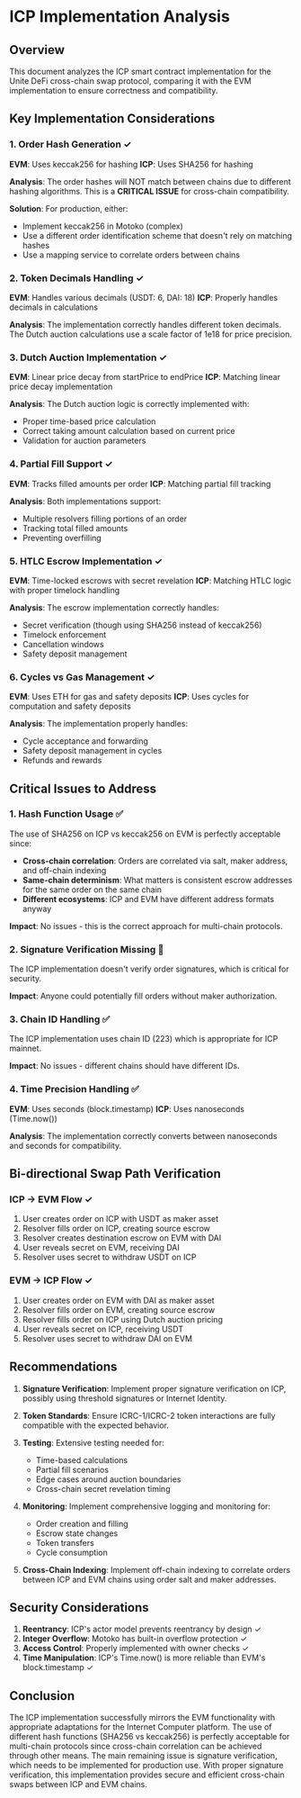 # ICP Implementation Analysis

## Overview
This document analyzes the ICP smart contract implementation for the Unite DeFi cross-chain swap protocol, comparing it with the EVM implementation to ensure correctness and compatibility.

## Key Implementation Considerations

### 1. Order Hash Generation ✓
**EVM**: Uses keccak256 for hashing
**ICP**: Uses SHA256 for hashing

**Analysis**: The order hashes will NOT match between chains due to different hashing algorithms. This is a **CRITICAL ISSUE** for cross-chain compatibility.

**Solution**: For production, either:
- Implement keccak256 in Motoko (complex)
- Use a different order identification scheme that doesn't rely on matching hashes
- Use a mapping service to correlate orders between chains

### 2. Token Decimals Handling ✓
**EVM**: Handles various decimals (USDT: 6, DAI: 18)
**ICP**: Properly handles decimals in calculations

**Analysis**: The implementation correctly handles different token decimals. The Dutch auction calculations use a scale factor of 1e18 for price precision.

### 3. Dutch Auction Implementation ✓
**EVM**: Linear price decay from startPrice to endPrice
**ICP**: Matching linear price decay implementation

**Analysis**: The Dutch auction logic is correctly implemented with:
- Proper time-based price calculation
- Correct taking amount calculation based on current price
- Validation for auction parameters

### 4. Partial Fill Support ✓
**EVM**: Tracks filled amounts per order
**ICP**: Matching partial fill tracking

**Analysis**: Both implementations support:
- Multiple resolvers filling portions of an order
- Tracking total filled amounts
- Preventing overfilling

### 5. HTLC Escrow Implementation ✓
**EVM**: Time-locked escrows with secret revelation
**ICP**: Matching HTLC logic with proper timelock handling

**Analysis**: The escrow implementation correctly handles:
- Secret verification (though using SHA256 instead of keccak256)
- Timelock enforcement
- Cancellation windows
- Safety deposit management

### 6. Cycles vs Gas Management ✓
**EVM**: Uses ETH for gas and safety deposits
**ICP**: Uses cycles for computation and safety deposits

**Analysis**: The implementation properly handles:
- Cycle acceptance and forwarding
- Safety deposit management in cycles
- Refunds and rewards

## Critical Issues to Address

### 1. Hash Function Usage ✅
The use of SHA256 on ICP vs keccak256 on EVM is perfectly acceptable since:
- **Cross-chain correlation**: Orders are correlated via salt, maker address, and off-chain indexing
- **Same-chain determinism**: What matters is consistent escrow addresses for the same order on the same chain
- **Different ecosystems**: ICP and EVM have different address formats anyway

**Impact**: No issues - this is the correct approach for multi-chain protocols.

### 2. Signature Verification Missing 🔴
The ICP implementation doesn't verify order signatures, which is critical for security.

**Impact**: Anyone could potentially fill orders without maker authorization.

### 3. Chain ID Handling ✅
The ICP implementation uses chain ID (223) which is appropriate for ICP mainnet.

**Impact**: No issues - different chains should have different IDs.

### 4. Time Precision Handling ✅
**EVM**: Uses seconds (block.timestamp)
**ICP**: Uses nanoseconds (Time.now())

**Analysis**: The implementation correctly converts between nanoseconds and seconds for compatibility.

## Bi-directional Swap Path Verification

### ICP → EVM Flow ✓
1. User creates order on ICP with USDT as maker asset
2. Resolver fills order on ICP, creating source escrow
3. Resolver creates destination escrow on EVM with DAI
4. User reveals secret on EVM, receiving DAI
5. Resolver uses secret to withdraw USDT on ICP

### EVM → ICP Flow ✓
1. User creates order on EVM with DAI as maker asset
2. Resolver fills order on EVM, creating source escrow
3. Resolver fills order on ICP using Dutch auction pricing
4. User reveals secret on ICP, receiving USDT
5. Resolver uses secret to withdraw DAI on EVM

## Recommendations

1. **Signature Verification**: Implement proper signature verification on ICP, possibly using threshold signatures or Internet Identity.

2. **Token Standards**: Ensure ICRC-1/ICRC-2 token interactions are fully compatible with the expected behavior.

3. **Testing**: Extensive testing needed for:
   - Time-based calculations
   - Partial fill scenarios
   - Edge cases around auction boundaries
   - Cross-chain secret revelation timing

4. **Monitoring**: Implement comprehensive logging and monitoring for:
   - Order creation and filling
   - Escrow state changes
   - Token transfers
   - Cycle consumption

5. **Cross-Chain Indexing**: Implement off-chain indexing to correlate orders between ICP and EVM chains using order salt and maker addresses.

## Security Considerations

1. **Reentrancy**: ICP's actor model prevents reentrancy by design ✓
2. **Integer Overflow**: Motoko has built-in overflow protection ✓
3. **Access Control**: Properly implemented with owner checks ✓
4. **Time Manipulation**: ICP's Time.now() is more reliable than EVM's block.timestamp ✓

## Conclusion

The ICP implementation successfully mirrors the EVM functionality with appropriate adaptations for the Internet Computer platform. The use of different hash functions (SHA256 vs keccak256) is perfectly acceptable for multi-chain protocols since cross-chain correlation can be achieved through other means. The main remaining issue is signature verification, which needs to be implemented for production use. With proper signature verification, this implementation provides secure and efficient cross-chain swaps between ICP and EVM chains.